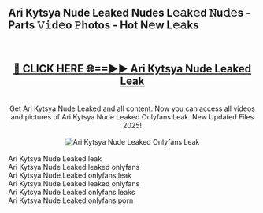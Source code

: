 <h2>Ari Kytsya Nude Leaked Nudes L𝚎𝚊k𝚎d 𝙽u𝚍𝚎s - Parts 𝚅𝚒d𝚎o 𝙿hotos - Hot N𝚎w L𝚎𝚊ks</h2>
<br>
<div align="center">
<h2><a href="https://213.232.235.80/live/video.php?q=ari-kytsya-nude-leaked" rel="nofollow">🔴 CLICK HERE 🌐==►► Ari Kytsya Nude Leaked Leak</a></h2>
<br>
Get Ari Kytsya Nude Leaked and all content. Now you can access all videos and pictures of Ari Kytsya Nude Leaked Onlyfans Leak. New Updated Files 2025!
<br>
<br>
<a href="https://213.232.235.80/live/video.php?q=ari-kytsya-nude-leaked" rel="nofollow" data-target="animated-image.originalLink"><img src="https://i.imgur.com/1EjSzPs.png" alt="Ari Kytsya Nude Leaked Onlyfans Leak" style="max-width: 100%; display: inline-block;" data-target="animated-image.originalImage"></a>
</div>
<br>
Ari Kytsya Nude Leaked leak<br>
Ari Kytsya Nude Leaked leaked onlyfans<br>
Ari Kytsya Nude Leaked onlyfans leak<br>
Ari Kytsya Nude Leaked leaked onlyfans<br>
Ari Kytsya Nude Leaked onlyfans leaks<br>
Ari Kytsya Nude Leaked onlyfans porn
